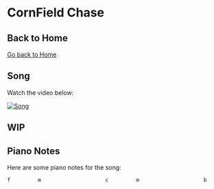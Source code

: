 # CornField Chase

## Back to Home
[Go back to Home](../index.html)

## Song
Watch the video below:

[![Song](https://img.youtube.com/vi/2pglg-hhNXM/0.jpg)](https://www.youtube.com/watch?v=2pglg-hhNXM)


## WIP

## Piano Notes
Here are some piano notes for the song:

```plaintext
f         m                     c         m                     b
